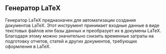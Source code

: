 ## Генератор LaTeX

Генератор LaTeX предназначен для автоматизации создания документов LaTeX. Этот инструмент принимает входные данные в виде текстовых файлов или базы данных и преобразует их в докумены LaTeX. Благодаря этому можно значительно снизить временные затраты на подготовку отчетов, статей и других документов, требующих оформления в LaTeX.